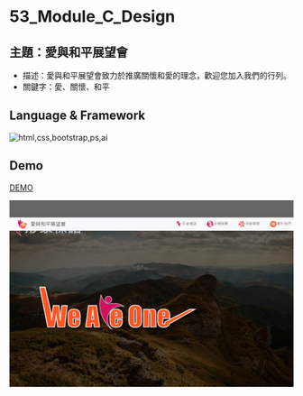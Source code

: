 # 53_Module_C_Design

## 主題：愛與和平展望會

- 描述：愛與和平展望會致力於推廣關懷和愛的理念，歡迎您加入我們的行列。
- 關鍵字：愛、關懷、和平

## Language & Framework

![html,css,bootstrap,ps,ai](https://skillicons.dev/icons?theme=light&i=html,css,bootstrap,ps,ai)

## Demo
[DEMO](https://lucashsu95.github.io/web-global-public/53/module_C/)

![alt text](./53_Module_C_Design/image.png)

